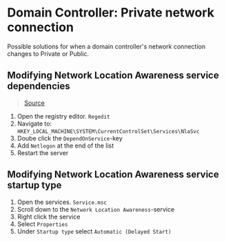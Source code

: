 # Domain Controller: Private network connection

Possible solutions for when a domain controller's network connection changes to Private or Public.

## Modifying Network Location Awareness service dependencies
>
> [Source](https://freddejonge.nl/windows-server-2019-domain-controller-keeps-network-on-private/)

1. Open the registry editor. `Regedit`
2. Navigate to: `HKEY_LOCAL_MACHINE\SYSTEM\CurrentControlSet\Services\NlaSvc`
3. Doube click the `DependOnService`-key
4. Add `Netlogon` at the end of the list
5. Restart the server

## Modifying Network Location Awareness service startup type

1. Open the services. `Service.msc`
2. Scroll down to the `Network Location Awareness`-service
3. Right click the service
4. Select `Properties`
5. Under `Startup type` select `Automatic (Delayed Start)`
